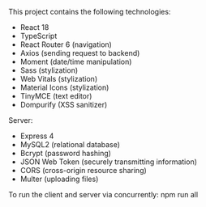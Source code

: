 This project contains the following technologies:
- React 18
- TypeScript
- React Router 6 (navigation)
- Axios (sending request to backend)
- Moment (date/time manipulation)
- Sass (stylization)
- Web Vitals (stylization)
- Material Icons (stylization)
- TinyMCE (text editor)
- Dompurify (XSS sanitizer)

Server:
- Express 4
- MySQL2 (relational database)
- Bcrypt (password hashing)
- JSON Web Token (securely transmitting information)
- CORS (cross-origin resource sharing)
- Multer (uploading files)

To run the client and server via concurrently:
npm run all
